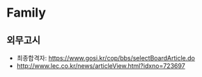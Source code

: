 # Family

## 외무고시
* 최종합격자: https://www.gosi.kr/cop/bbs/selectBoardArticle.do
* http://www.lec.co.kr/news/articleView.html?idxno=723697

